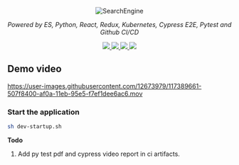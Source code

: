 <p align="center">
  <img src="https://i.imgur.com/j0ZQqwV.png" alt="SearchEngine">
</p>
<p align="center">
    <em>Powered by ES, Python, React, Redux, Kubernetes, Cypress E2E, Pytest and Github CI/CD</em>
</p>
<p align="center">

<p  align="center">
  <a href="https://www.codacy.com/gh/dineshsonachalam/tech-courses-search-engine/dashboard?utm_source=github.com&amp;utm_medium=referral&amp;utm_content=dineshsonachalam/tech-courses-search-engine&amp;utm_campaign=Badge_Grade">
        <img src="https://app.codacy.com/project/badge/Grade/978c48d5a7ae4b28a1b17df88b6f1d0e"/>
  </a>
  <a href="https://github.com/dineshsonachalam/tech-courses-search-engine/actions" alt="CI/CD status">
      <img src="https://github.com/dineshsonachalam/tech-courses-search-engine/actions/workflows/k8-deploy.yml/badge.svg" />
  </a>
  <a href="https://www.python.org/downloads/release/python-390/" alt="Python 3.9">
      <img src="https://img.shields.io/badge/python-3.9-blue.svg" />
  </a>
  <a href="https://hub.docker.com/repository/docker/dineshsonachalam/tech-courses-search-engine-backend" alt="Docker pulls">
      <img src="https://img.shields.io/docker/pulls/dineshsonachalam/tech-courses-search-engine-backend.svg" />
  </a>
</p>
 
## Demo video
https://user-images.githubusercontent.com/12673979/117389661-507f8400-af0a-11eb-95e5-f7ef1dee6ac6.mov

### Start the application

```sh
sh dev-startup.sh
```
**Todo**

1. Add py test pdf and cypress video report in ci artifacts.
